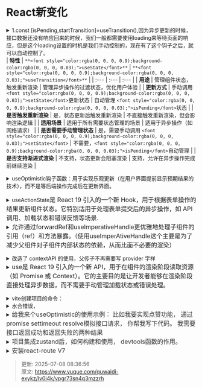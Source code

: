 # React新变化

<details class="lake-collapse"><summary id="uc3caf0e2"><span class="ne-text">1.const [isPending,startTransition]=useTransition(),因为异步更新的时候，接口数据还没有响应回来的时候，我们一般都需要使用loading来等待页面的响应，但是这个loading设置的时机是我们手动控制的，现在有了这个钩子之后，就可以自动控制了。</span></summary><pre data-language="tsx" id="lCwIY" class="ne-codeblock language-tsx"><code>import React, { useState } from 'react';
const MyComponent = () =&gt; {
    const [data, setData] = useState(null);
    const [isLoading, setIsLoading] = useState(false);

    const fetchData = async () =&gt; {
        setIsLoading(true); // 手动设置加载状态
        const response = await fetch('https://api.example.com/data');
        const result = await response.json();
        setData(result);
        setIsLoading(false); // 手动清除加载状态
    };

    return (
        &lt;div&gt;
            &lt;h1&gt;My Component&lt;/h1&gt;
            {isLoading ? (
                &lt;p&gt;Loading...&lt;/p&gt;
            ) : (
                &lt;p&gt;{data ? `Data loaded: ${data}` : 'No data loaded yet.'}&lt;/p&gt;
            )}
            &lt;button onClick={fetchData} disabled={isLoading}&gt;
                {isLoading ? 'Loading...' : 'Load Data'}
            &lt;/button&gt;
        &lt;/div&gt;
    );
};

export default MyComponent;</code></pre><pre data-language="tsx" id="PXqCe" class="ne-codeblock language-tsx"><code>import React, { useState, useTransition } from 'react';
const MyComponent = () =&gt; {
    const [data, setData] = useState(null);
    const [isPending, startTransition] = useTransition();

    const fetchData = async () =&gt; {
        const response = await fetch('https://api.example.com/data');
        const result = await response.json();
        setData(result);
    };

    const loadData = () =&gt; {
        startTransition(fetchData); // 使用 startTransition 包装异步操作
    };

    return (
        &lt;div&gt;
            &lt;h1&gt;My Component&lt;/h1&gt;
            {isPending ? (
                &lt;p&gt;Loading...&lt;/p&gt;
            ) : (
                &lt;p&gt;{data ? `Data loaded: ${data}` : 'No data loaded yet.'}&lt;/p&gt;
            )}
            &lt;button onClick={loadData} disabled={isPending}&gt;
                {isPending ? 'Loading...' : 'Load Data'}
            &lt;/button&gt;
        &lt;/div&gt;
    );
};

export default MyComponent;</code></pre></details>
| **<font style="color:rgba(0, 0, 0, 0.9);">特性</font>** | `**<font style="color:rgba(0, 0, 0, 0.9);background-color:rgba(0, 0, 0, 0.03);">useState</font>**` | `**<font style="color:rgba(0, 0, 0, 0.9);background-color:rgba(0, 0, 0, 0.03);">useTransition</font>**` |
| :--- | :--- | :--- |
| **<font style="color:rgba(0, 0, 0, 0.9);">用途</font>** | <font style="color:rgba(0, 0, 0, 0.9);">管理组件状态，触发重新渲染</font> | <font style="color:rgba(0, 0, 0, 0.9);">管理异步操作的过渡状态，优化用户体验</font> |
| **<font style="color:rgba(0, 0, 0, 0.9);">更新方式</font>** | <font style="color:rgba(0, 0, 0, 0.9);">手动调用 </font>`<font style="color:rgba(0, 0, 0, 0.9);background-color:rgba(0, 0, 0, 0.03);">setState</font>`<font style="color:rgba(0, 0, 0, 0.9);">更新状态</font> | <font style="color:rgba(0, 0, 0, 0.9);">自动管理 </font>`<font style="color:rgba(0, 0, 0, 0.9);background-color:rgba(0, 0, 0, 0.03);">isPending</font>`<font style="color:rgba(0, 0, 0, 0.9);">状态</font> |
| **<font style="color:rgba(0, 0, 0, 0.9);">是否触发重新渲染</font>** | <font style="color:rgba(0, 0, 0, 0.9);">是，状态更新后触发重新渲染</font> | <font style="color:rgba(0, 0, 0, 0.9);">不直接触发重新渲染，但会影响渲染逻辑</font> |
| **<font style="color:rgba(0, 0, 0, 0.9);">适用场景</font>** | <font style="color:rgba(0, 0, 0, 0.9);">适用于所有需要状态管理的场景</font> | <font style="color:rgba(0, 0, 0, 0.9);">适用于异步操作（如网络请求）</font> |
| **<font style="color:rgba(0, 0, 0, 0.9);">是否需要手动管理状态</font>** | <font style="color:rgba(0, 0, 0, 0.9);">是，需要手动调用</font><font style="color:rgba(0, 0, 0, 0.9);"> </font>`<font style="color:rgba(0, 0, 0, 0.9);background-color:rgba(0, 0, 0, 0.03);">setState</font>` | <font style="color:rgba(0, 0, 0, 0.9);">不需要，</font>`<font style="color:rgba(0, 0, 0, 0.9);background-color:rgba(0, 0, 0, 0.03);">isPending</font>`<font style="color:rgba(0, 0, 0, 0.9);">自动管理</font> |
| **<font style="color:rgba(0, 0, 0, 0.9);">是否支持渐进式渲染</font>** | <font style="color:rgba(0, 0, 0, 0.9);">不支持，状态更新会阻塞渲染</font> | <font style="color:rgba(0, 0, 0, 0.9);">支持，允许在异步操作完成前继续渲染</font> |


<details class="lake-collapse"><summary id="u13a385ff"><span class="ne-text">useOptimistic钩子函数：用于实现乐观更新（在用户界面提前显示预期结果的技术），而不是等后端操作完成后在更新界面。</span></summary><div data-type="color3" class="ne-alert"><p id="u6e330936" class="ne-p"><span class="ne-text">核心思想：</span></p><ol class="ne-ol"><li id="u13de2312" data-lake-index-type="0"><span class="ne-text">立即更新页面（应该是正确的结果的页面）</span></li><li id="ueb1d6da4" data-lake-index-type="0"><span class="ne-text">处理冲突，后端操作失败，会回滚到之前的状态，并提示用户。</span></li><li id="u0cada42a" data-lake-index-type="0"><span class="ne-text">实现方式：</span><code class="ne-code"><span class="ne-text" style="color: rgba(0, 0, 0, 0.9); background-color: rgba(0, 0, 0, 0.03); font-size: 16px">useOptimistic</span></code><span class="ne-text" style="color: rgba(0, 0, 0, 0.9); font-size: 16px"> 钩子通常会返回两个值：</span><code class="ne-code"><strong><span class="ne-text" style="color: rgba(0, 0, 0, 0.9); background-color: rgba(0, 0, 0, 0.03); font-size: 16px">optimisticValue</span></strong></code><span class="ne-text" style="color: rgba(0, 0, 0, 0.9); font-size: 16px">：一个乐观更新后的值，用于在界面中显示。</span><code class="ne-code"><strong><span class="ne-text" style="color: rgba(0, 0, 0, 0.9); background-color: rgba(0, 0, 0, 0.03); font-size: 16px">setOptimisticValue</span></strong></code><span class="ne-text" style="color: rgba(0, 0, 0, 0.9); font-size: 16px">：一个函数，用于更新乐观值。</span></li><li id="u77c46b66" data-lake-index-type="0"><span class="ne-text">适用场景：点赞、收藏、评论、表单提交---常见于移动端</span></li></ol></div><pre data-language="tsx" id="xlYro" class="ne-codeblock language-tsx"><code>import { useState, useEffect } from 'react';
// 自定义 useOptimistic 钩子
function useOptimistic(initialValue) {
    const [optimisticValue, setOptimisticValue] = useState(initialValue);
    const [isOptimistic, setIsOptimistic] = useState(false);
    // 更新乐观值
    const updateOptimisticValue = (newValue) =&gt; {
        setOptimisticValue(newValue);
        setIsOptimistic(true);
    };
    // 回滚乐观值
    const rollbackOptimisticValue = () =&gt; {
        setOptimisticValue(initialValue);
        setIsOptimistic(false);
    };
    // 确认乐观值
    const confirmOptimisticValue = () =&gt; {
        setIsOptimistic(false);
    };
    return [optimisticValue, updateOptimisticValue, rollbackOptimisticValue, confirmOptimisticValue];
}</code></pre><pre data-language="tsx" id="j4k4K" class="ne-codeblock language-tsx"><code>import React, { useState } from 'react';
import { useOptimistic } from './useOptimistic';
const MyComponent = () =&gt; {
    const [currentName, setCurrentName] = useState('Initial Name');
    const [optimisticName, setOptimisticName, rollbackOptimisticName, confirmOptimisticName] = useOptimistic(currentName);
    const handleNameChange = async (newName) =&gt; {
        // 乐观更新界面
        setOptimisticName(newName);
        try {
            // 模拟异步请求
            await new Promise((resolve) =&gt; setTimeout(resolve, 2000));
            // 如果后端操作成功，确认乐观更新
            setCurrentName(newName);
            confirmOptimisticName();
        } catch (error) {
            // 如果后端操作失败，回滚乐观更新
            rollbackOptimisticName();
            alert('Failed to update name. Reverted to previous value.');
        }
    };

    return (
        &lt;div&gt;
            &lt;h1&gt;Current Name: {optimisticName}&lt;/h1&gt;
            &lt;input
                type=&quot;text&quot;
                value={optimisticName}
                onChange={(e) =&gt; setOptimisticName(e.target.value)}
            /&gt;
            &lt;button onClick={() =&gt; handleNameChange(optimisticName)}&gt;
                Update Name
            &lt;/button&gt;
        &lt;/div&gt;
    );
};
export default MyComponent;</code></pre><p id="u16be2f2b" class="ne-p"><span class="ne-text">与useState的区别：</span></p><ol class="ne-ol"><li id="uaedc7a27" data-lake-index-type="0"><span class="ne-text">useState用于声明和更新变量，用于触发组件重新渲染（同步操作）</span></li><li id="u009008f4" data-lake-index-type="0"><span class="ne-text">useOptimistic:用于处理乐观更新，提前显示预期结果，适用于异步操作，（减少不必要的重新渲染，提升性能）</span></li></ol></details>
<details class="lake-collapse"><summary id="u0141c76a"><span class="ne-text">useActionState</span><span class="ne-text" style="color: rgba(0, 0, 0, 0.9); font-size: 16px">是 React 19 引入的一个新 Hook，用于根据表单操作的结果更新组件状态。它特别适用于处理表单提交后的异步操作，如 API 调用、加载状态和错误反馈等场景.</span></summary><div data-type="color3" class="ne-alert"><p id="u92c7a629" class="ne-p"><span class="ne-text" style="font-size: 16px">核心功能：</span></p><ol class="ne-ol"><li id="u399e4c07" data-lake-index-type="0"><span class="ne-text" style="font-size: 16px">状态管理：返回数组包含（当前状态，表单操作函数以及一个pending标志），状态的初始值由initialValue决定，后续状态又表单操作函数的返回值决定。</span></li><li id="u528eca6a" data-lake-index-type="0"><span class="ne-text" style="font-size: 16px">表单操作函数：在表单提交时触发，接收两个参数，上一次的状态和表单数据。返回值会更新表单的状态。</span></li><li id="u7c210dd7" data-lake-index-type="0"><span class="ne-text" style="font-size: 16px">支持异步操作函数：useActionState会自动处理异步操作的加载状态，isPending标志可以用于显示加载动画和禁用按钮。</span></li><li id="u37ab1161" data-lake-index-type="0"><span class="ne-text" style="font-size: 16px">服务端组件渲染：允许在js完全加载之前显示服务器响应，可以通过permalink参数指定动态页面的url,来支持渐进式增强。</span></li></ol></div><p id="u12631136" class="ne-p"><span class="ne-text" style="font-size: 16px">基础用法：</span></p><pre data-language="tsx" id="y9yWN" class="ne-codeblock language-tsx"><code>import { useActionState } from 'react';
async function increment(previousState, formData) {
    return previousState + 1;
}
function CounterForm() {
    const [state, formAction] = useActionState(increment, 0);
    return (
        &lt;form action={formAction}&gt;
            &lt;p&gt;Counter: {state}&lt;/p&gt;
            &lt;button type=&quot;submit&quot;&gt;Increment&lt;/button&gt;
        &lt;/form&gt;
    );
}</code></pre><p id="ue5d59a27" class="ne-p"><span class="ne-text" style="font-size: 16px"></span></p></details>
<details class="lake-collapse"><summary id="uf38bd158"><span class="ne-text" style="color: rgba(0, 0, 0, 0.9); font-size: 16px">允许通过forwardRef和useImperativeHandle更优雅地处理子组件的引用（ref）和方法暴露。（使用useImperAtiveHandle这个主要是为了减少父组件对子组件内部状态的依赖，从而比面不必要的渲染）</span></summary><div data-type="color1" class="ne-alert"><p id="u1a17a3c0" class="ne-p"><span class="ne-text" style="color: rgba(0, 0, 0, 0.9); font-size: 16px">在 React 中，</span><code class="ne-code"><span class="ne-text" style="color: rgba(0, 0, 0, 0.9); background-color: rgba(0, 0, 0, 0.03); font-size: 16px">ref</span></code><span class="ne-text" style="color: rgba(0, 0, 0, 0.9); font-size: 16px"> 是一种特殊的属性，用于直接访问 DOM 元素或子组件的实例。</span><code class="ne-code"><span class="ne-text" style="color: rgba(0, 0, 0, 0.9); background-color: rgba(0, 0, 0, 0.03); font-size: 16px">forwardRef</span></code><span class="ne-text" style="color: rgba(0, 0, 0, 0.9); font-size: 16px"> 是一个高阶组件，允许你将一个 ref 通过组件传递给子组件，而 </span><code class="ne-code"><span class="ne-text" style="color: rgba(0, 0, 0, 0.9); background-color: rgba(0, 0, 0, 0.03); font-size: 16px">useImperativeHandle</span></code><span class="ne-text" style="color: rgba(0, 0, 0, 0.9); font-size: 16px"> 则用于自定义暴露给父组件的实例值。</span></p></div><p id="u6a857b75" class="ne-p"><span class="ne-text" style="font-size: 16px">示例代码：</span></p><pre data-language="tsx" id="H4kzu" class="ne-codeblock language-tsx"><code>import React, { useRef, useImperativeHandle } from 'react';
const ChildComponent = React.forwardRef((props, ref) =&gt; {
    const localRef = useRef();
    useImperativeHandle(ref, () =&gt; ({
        // 暴露给父组件的方法
        focus: () =&gt; {
            localRef.current.focus();
        },
        getValue: () =&gt; {
            return localRef.current.value;
        }
    }));

    return (
        &lt;input ref={localRef} /&gt;
    );
});</code></pre><pre data-language="tsx" id="n884x" class="ne-codeblock language-tsx"><code>import React, { useRef } from 'react';
import ChildComponent from './ChildComponent';
const ParentComponent = () =&gt; {
    const childRef = useRef();
    const handleClick = () =&gt; {
        // 调用子组件暴露的方法
        childRef.current.focus();
        const value = childRef.current.getValue();
        console.log('Input value:', value);
    };
    return (
        &lt;div&gt;
            &lt;ChildComponent ref={childRef} /&gt;
            &lt;button onClick={handleClick}&gt;Focus Input and Get Value&lt;/button&gt;
        &lt;/div&gt;
    );
};</code></pre><div data-type="color5" class="ne-alert"><p id="ub4016f2f" class="ne-p"><span class="ne-text" style="font-size: 16px">核心：</span></p><ol class="ne-ol"><li id="u4c9612c3" data-lake-index-type="0"><code class="ne-code"><strong><span class="ne-text" style="color: rgba(0, 0, 0, 0.9); background-color: rgba(0, 0, 0, 0.03); font-size: 16px">forwardRef</span></strong></code><strong><span class="ne-text" style="color: rgba(0, 0, 0, 0.9); background-color: rgba(0, 0, 0, 0.03); font-size: 16px">是一个高阶组件，允许将ref实例传递给子组件</span></strong></li><li id="u91a2775a" data-lake-index-type="0"><strong><span class="ne-text" style="color: rgba(0, 0, 0, 0.9); background-color: rgba(0, 0, 0, 0.03); font-size: 16px">useImperativeHandle用于自定义暴露给父组件的实例值（子组件的实例）</span></strong></li></ol></div><div data-type="success" class="ne-alert"><p id="u56754b9c" class="ne-p"><span class="ne-text" style="font-size: 16px">优势：</span></p><ol class="ne-ol"><li id="ub0e4e7eb" data-lake-index-type="0"><span class="ne-text" style="font-size: 16px">代码更加简洁：不需要手动创建或自定义ref或props传递方法</span></li><li id="u140c29cc" data-lake-index-type="0"><span class="ne-text" style="font-size: 16px">封装的更好:子组件只专注于自己的视线细节，只暴露必要的实现方法给父组件。</span></li><li id="u73e4e0c1" data-lake-index-type="0"><span class="ne-text" style="font-size: 16px">更好的性能：通过useImperativeHandle，子组件可以笔辩不必要的渲染，因为父组件只范文暴露的方法，而不是整个子组件的实例。</span></li></ol></div></details>
<details class="lake-collapse"><summary id="uee7739d9"><span class="ne-text">改造了 contextAPI 的使用，父传子不再需要写 provider 字样</span></summary><p id="ub160f998" class="ne-p"><span class="ne-text">基本用法：</span></p><ol class="ne-ol"><li id="u09013124" data-lake-index-type="0"><span class="ne-text">创建Context：</span></li></ol><pre data-language="tsx" id="zH1wJ" class="ne-codeblock language-tsx"><code>import React from 'react';
const MyContext = React.createContext();</code></pre><ol start="2" class="ne-ol"><li id="ue4f7f3a2" data-lake-index-type="0"><span class="ne-text">提供 Context 值（Provider）：</span></li></ol><pre data-language="tsx" id="j6wJI" class="ne-codeblock language-tsx"><code>import React from 'react';
import { MyContext } from './MyContext';
const ParentComponent = () =&gt; {
    const value = { name: 'Kimi' };
    return (
        &lt;MyContext.Provider value={value}&gt;
            &lt;ChildComponent /&gt;
        &lt;/MyContext.Provider&gt;
    );
};</code></pre><ol start="3" class="ne-ol"><li id="u07b5b07d" data-lake-index-type="0"><span class="ne-text">消费 Context 值（Consumer）：</span></li></ol><pre data-language="tsx" id="M6Asp" class="ne-codeblock language-tsx"><code>import React, { useContext } from 'react';
import { MyContext } from './MyContext';
const ChildComponent = () =&gt; {
    const { name } = useContext(MyContext);
    return &lt;div&gt;Hello, {name}!&lt;/div&gt;;
};</code></pre></details>
<details class="lake-collapse"><summary id="u0ddac56b"><span class="ne-text" style="color: rgba(0, 0, 0, 0.9); font-size: 16px">use是 React 19 引入的一个新 API，用于在组件的渲染阶段读取资源（如 Promise 或 Context）。它的主要目的是让开发者能够在渲染阶段直接处理异步数据，而不需要手动管理加载状态或错误处理。</span></summary><p id="ub4ee1625" class="ne-p"><span class="ne-text" style="font-size: 16px">use钩子的作用：</span></p><ol class="ne-ol"><li id="u9de7656d" data-lake-index-type="0"><strong><span class="ne-text" style="color: rgba(0, 0, 0, 0.9); font-size: 16px">读取 Promise 的结果</span></strong><span class="ne-text" style="color: rgba(0, 0, 0, 0.9); font-size: 16px">：</span></li><li id="u1bb8d779" data-lake-index-type="0"><strong><span class="ne-text" style="color: rgba(0, 0, 0, 0.9); font-size: 16px">读取 Context 的值(可以在条件渲染中使用)，而单独使用useContext则无法再条件渲染中获取context,会报错。</span></strong></li></ol><pre data-language="tsx" id="ObgZS" class="ne-codeblock language-tsx"><code>import React, { useContext } from 'react';
import ThemeContext from './ThemeContext';
function Heading({ children }) {
    // useContext 必须在组件的顶层调用
    const theme = useContext(ThemeContext);

    if (children == null) {
        return null;
    }

    return (
        &lt;h1 style={{ color: theme.color }}&gt;
            {children}
        &lt;/h1&gt;
    );
}

export default Heading;</code></pre></details>
<details class="lake-collapse"><summary id="uf2169953"><span class="ne-text">vite创建项目的命令：</span></summary><pre data-language="tsx" id="NtBkE" class="ne-codeblock language-tsx"><code>npm create vite@latest</code></pre><pre data-language="tsx" id="eweNp" class="ne-codeblock language-tsx"><code>npm create vite@latest my-vite-project</code></pre></details>
<details class="lake-collapse"><summary id="ub8d990f3"><span class="ne-text">水合错误，</span></summary><p id="u627171a3" class="ne-p"><code class="ne-code"><span class="ne-text" style="color: rgb(0, 0, 0); background-color: rgb(240, 240, 240)">&lt;div&gt;</span></code><span class="ne-text" style="color: rgb(51, 51, 51); font-size: 16px"> cannot be a descendant of </span><code class="ne-code"><span class="ne-text" style="color: rgb(0, 0, 0); background-color: rgb(240, 240, 240)">&lt;p&gt;</span></code><span class="ne-text" style="color: rgb(51, 51, 51); font-size: 16px">. This will cause a hydration error. </span></p><p id="u03da8317" class="ne-p"><span class="ne-text" style="color: rgba(0, 0, 0, 0.9); font-size: 16px">在 HTML 中，</span><code class="ne-code"><span class="ne-text" style="color: rgba(0, 0, 0, 0.9); background-color: rgba(0, 0, 0, 0.03); font-size: 16px">&lt;p&gt;</span></code><span class="ne-text" style="color: rgba(0, 0, 0, 0.9); font-size: 16px"> 元素是一个段落元素，它只能包含 </span><strong><span class="ne-text" style="color: rgba(0, 0, 0, 0.9); font-size: 16px">短语内容（phrasing content）</span></strong><span class="ne-text" style="color: rgba(0, 0, 0, 0.9); font-size: 16px">，例如文本、链接（</span><code class="ne-code"><span class="ne-text" style="color: rgba(0, 0, 0, 0.9); background-color: rgba(0, 0, 0, 0.03); font-size: 16px">&lt;a&gt;</span></code><span class="ne-text" style="color: rgba(0, 0, 0, 0.9); font-size: 16px">）、强调（</span><code class="ne-code"><span class="ne-text" style="color: rgba(0, 0, 0, 0.9); background-color: rgba(0, 0, 0, 0.03); font-size: 16px">&lt;em&gt;</span></code><span class="ne-text" style="color: rgba(0, 0, 0, 0.9); font-size: 16px">）、强调（</span><code class="ne-code"><span class="ne-text" style="color: rgba(0, 0, 0, 0.9); background-color: rgba(0, 0, 0, 0.03); font-size: 16px">&lt;strong&gt;</span></code><span class="ne-text" style="color: rgba(0, 0, 0, 0.9); font-size: 16px">）等。</span><code class="ne-code"><span class="ne-text" style="color: rgba(0, 0, 0, 0.9); background-color: rgba(0, 0, 0, 0.03); font-size: 16px">&lt;p&gt;</span></code><span class="ne-text" style="color: rgba(0, 0, 0, 0.9); font-size: 16px"> 元素不能包含块级元素（block-level elements），如 </span><code class="ne-code"><span class="ne-text" style="color: rgba(0, 0, 0, 0.9); background-color: rgba(0, 0, 0, 0.03); font-size: 16px">&lt;div&gt;</span></code><span class="ne-text" style="color: rgba(0, 0, 0, 0.9); font-size: 16px">、</span><code class="ne-code"><span class="ne-text" style="color: rgba(0, 0, 0, 0.9); background-color: rgba(0, 0, 0, 0.03); font-size: 16px">&lt;ul&gt;</span></code><span class="ne-text" style="color: rgba(0, 0, 0, 0.9); font-size: 16px">、</span><code class="ne-code"><span class="ne-text" style="color: rgba(0, 0, 0, 0.9); background-color: rgba(0, 0, 0, 0.03); font-size: 16px">&lt;table&gt;</span></code><span class="ne-text" style="color: rgba(0, 0, 0, 0.9); font-size: 16px"> 等。</span></p><pre data-language="tsx" id="kS9Ix" class="ne-codeblock language-tsx"><code>&lt;p&gt;
    &lt;div&gt;Some content&lt;/div&gt;
&lt;/p&gt;</code></pre><p id="udb552470" class="ne-p"><span class="ne-text" style="font-size: 16px">水合错误概念：</span></p><ol class="ne-ol"><li id="ufa6a434b" data-lake-index-type="0"><strong><span class="ne-text" style="color: rgba(0, 0, 0, 0.9); font-size: 16px">服务器渲染</span></strong><span class="ne-text" style="color: rgba(0, 0, 0, 0.9); font-size: 16px">：服务器会预先渲染组件并生成 HTML。</span></li><li id="uc5f15568" data-lake-index-type="0"><strong><span class="ne-text" style="color: rgba(0, 0, 0, 0.9); font-size: 16px">客户端水合</span></strong><span class="ne-text" style="color: rgba(0, 0, 0, 0.9); font-size: 16px">：客户端加载页面时，React 会将服务器生成的 HTML 与客户端渲染的组件进行比较，这个过程称为 </span><strong><span class="ne-text" style="color: rgba(0, 0, 0, 0.9); font-size: 16px">水合（hydration）</span></strong></li><li id="u2aaa8080" data-lake-index-type="0"><strong><span class="ne-text" style="color: rgba(0, 0, 0, 0.9); font-size: 16px">结构不匹配</span></strong><span class="ne-text" style="color: rgba(0, 0, 0, 0.9); font-size: 16px">：如果服务器生成的 HTML 和客户端渲染的结构不匹配，React 会抛出一个水合错误。</span></li></ol></details>
<details class="lake-collapse"><summary id="u2f23b83c"><span class="ne-text" style="color: rgb(51, 51, 51); font-size: 16px">给我来个useOptimistic的使用示例： 比如我要实现点赞功能， 通过promise settimeout resolve模拟接口请求， 你帮我写下代码。 我需要接口返回成功和返回失败的两种结果</span></summary><pre data-language="tsx" id="EBb5X" class="ne-codeblock language-tsx"><code>import React, { useState, useOptimistic } from 'react';
// 模拟异步接口请求
const simulateAPIRequest = (currentCount) =&gt; {
    return new Promise((resolve, reject) =&gt; {
        setTimeout(() =&gt; {
            // 模拟请求成功或失败
            const success = Math.random() &gt; 0.5; // 50% 的概率成功，50% 的概率失败
            if (success) {
                resolve(currentCount + 1); // 模拟成功，返回新的点赞数
            } else {
                reject(new Error('Failed to like')); // 模拟失败，抛出错误
            }
        }, 1000);
    });
};
function LikeButton() {
    const [likeCount, setLikeCount] = useState(0);
    const [optimisticCount, setOptimisticCount] = useOptimistic(likeCount);
    const handleLike = async () =&gt; {
        try {
            // 乐观更新点赞数
            setOptimisticCount(optimisticCount + 1);
            // 模拟异步请求
            const newCount = await simulateAPIRequest(likeCount);
            // 如果请求成功，更新实际的点赞数
            setLikeCount(newCount);
        } catch (error) {
            // 如果请求失败，恢复到原来的点赞数
            setOptimisticCount(likeCount);
            alert(`Failed to like: ${error.message}`);
        }
    };
    return (
        &lt;div&gt;
            &lt;p&gt;Likes: {optimisticCount}&lt;/p&gt;
            &lt;button onClick={handleLike}&gt;Like&lt;/button&gt;
        &lt;/div&gt;
    );
}
export default LikeButton;</code></pre></details>
<details class="lake-collapse"><summary id="u97f27234"><span class="ne-text" style="color: rgb(51, 51, 51); font-size: 16px">项目集成zustand后，如何构建和使用， devtools函数的作用。</span></summary><ul class="ne-ul"><li id="u2e18ae3f" data-lake-index-type="0"><span class="ne-text" style="color: rgb(51, 51, 51); font-size: 16px">import { devtools } from 'zustand/middleware'; 这个devTools的作用是？</span></li></ul><div data-type="success" class="ne-alert"><p id="u589f1aba" class="ne-p"><code class="ne-code"><span class="ne-text" style="color: rgba(0, 0, 0, 0.9); background-color: rgba(0, 0, 0, 0.03); font-size: 16px">devtools</span></code><span class="ne-text" style="color: rgba(0, 0, 0, 0.9); font-size: 16px"> 是 </span><code class="ne-code"><span class="ne-text" style="color: rgba(0, 0, 0, 0.9); background-color: rgba(0, 0, 0, 0.03); font-size: 16px">zustand</span></code><span class="ne-text" style="color: rgba(0, 0, 0, 0.9); font-size: 16px"> 提供的一个中间件，用于增强状态管理的功能，特别是为了方便开发者在开发过程中调试和检查状态。</span></p></div><ul class="ne-ul"><li id="u35c5f078" data-lake-index-type="0"><span class="ne-text" style="color: rgb(51, 51, 51); font-size: 16px">怎么在zustand中使用devtools</span></li></ul><div data-type="color1" class="ne-alert"><p id="ua325e188" class="ne-p"><span class="ne-text" style="font-size: 16px">1.安装依赖：</span><span class="ne-text" style="color: rgba(0, 0, 0, 0.9); font-size: 16px">确保已经安装了 Zustand 和 Redux DevTools 浏览器扩展；2.使用devTools中间件：</span></p></div><pre data-language="tsx" id="GkR0h" class="ne-codeblock language-tsx"><code>import { create } from 'zustand';
import { devtools } from 'zustand/middleware';
interface StoreState {
  count: number;
  increase: () =&gt; void;
  decrease: () =&gt; void;
}
const useStore = create&lt;StoreState&gt;(
  devtools(
    (set) =&gt; ({
      count: 0,
      increase: () =&gt; set((state) =&gt; ({ count: state.count + 1 })),
      decrease: () =&gt; set((state) =&gt; ({ count: state.count - 1 })),
    }),
    { name: 'my-app-store' } // 在 Redux DevTools 中显示的 Store 名称
  )
);
export default useStore;</code></pre><ul class="ne-ul"><li id="ud71d1966" data-lake-index-type="0"><span class="ne-text" style="color: rgb(51, 51, 51); font-size: 16px">enabled、name属性的作用是什么？</span></li></ul><div data-type="color5" class="ne-alert"><p id="u0fe98f87" class="ne-p"><span class="ne-text" style="font-size: 16px">enabled的作用是用来判断是否启用devTools,name是为每个store设置一个自己的名字，也是为了方便在调试的时候区分不同的store.</span></p></div><ul class="ne-ul"><li id="u013c08df" data-lake-index-type="0"><span class="ne-text" style="color: rgb(51, 51, 51); font-size: 16px">定义好store.ts后，在我的组件中如何打印userInfo的username以及修改userName？</span></li></ul><pre data-language="tsx" id="TYe7g" class="ne-codeblock language-tsx"><code>const {username,setUserName}=useUserStore()
console.log(&quot;&quot;,username)
useEffect(()=&gt;{
  setUserName(&quot;xiaomin&quot;)
},[])</code></pre><ul class="ne-ul"><li id="u3b06b4a8" data-lake-index-type="0"><span class="ne-text" style="color: rgb(51, 51, 51); font-size: 16px">const userInfo_Sample = useUserStore((state) =&gt; state.userInfo); 之前redux中的写法，这种写法还可以吗? 支持吗？（支持，而且很推荐这种写法）</span></li></ul></details>
<details class="lake-collapse"><summary id="ub84690aa"><span class="ne-text" style="color: rgb(51, 51, 51); font-size: 16px">安装react-route V7</span></summary><ul class="ne-ul"><li id="ue3bf4ad7" data-lake-index-type="0"><span class="ne-text" style="color: rgb(51, 51, 51); font-size: 16px">index: true 是什么意思？</span></li></ul><div data-type="danger" class="ne-alert"><p id="u0b1747bb" class="ne-p"><code class="ne-code"><span class="ne-text" style="color: rgba(0, 0, 0, 0.9); background-color: rgba(0, 0, 0, 0.03); font-size: 12px">index: true</span></code><span class="ne-text" style="color: rgba(0, 0, 0, 0.9); font-size: 12px"> 是一个用于定义默认子路由的属性。它的主要作用是当父路由匹配但没有明确指定子路径时，自动渲染一个默认的子组件。</span></p><p id="ud9e29b90" class="ne-p"><span class="ne-text" style="color: rgba(0, 0, 0, 0.9); font-size: 12px">作用：</span></p><ol class="ne-ol"><li id="u3e17ea0d" data-lake-index-type="0"><span class="ne-text" style="color: rgba(0, 0, 0, 0.9); font-size: 12px">当父路由匹配的时候，但是没有其他子路由匹配，index路由就会被渲染。增加容错处理吧，感觉相当于NotFound页面的感觉；定义一个默认的子页面。注意（其不需要显示定义path），因为他会继承父路由的路径</span></li></ol></div><pre data-language="tsx" id="sfQg0" class="ne-codeblock language-tsx"><code>const router = createBrowserRouter([
  {
    path: '/settings',
    element: &lt;SettingsLayout /&gt;,
    children: [
      {
        index: true, // 默认子路由
        element: &lt;SettingsOverview /&gt;,
      },
      {
        path: 'profile',
        element: &lt;ProfilePage /&gt;,
      },
      {
        path: 'security',
        element: &lt;SecurityPage /&gt;,
      },
    ],
  },
]);</code></pre><ul class="ne-ul"><li id="u05a5f6f1" data-lake-index-type="0"><span class="ne-text" style="color: rgb(51, 51, 51); font-size: 16px">定义index: true时，path是否生效？(不生效)</span></li><li id="uf1ee8361" data-lake-index-type="0"><span class="ne-text" style="color: rgb(51, 51, 51); font-size: 16px">路由对象中。loader配置项的作用是什么? 有哪些应用场景? 支持异步写法吗，同步呢? loader写法是异步函数时，如果组件也使用懒加载，会不会导致组件已经加载完毕，然而loader异步请求的数据还没有拿到。</span></li></ul><div data-type="danger" class="ne-alert"><p id="u4db8f6f2" class="ne-p"><span class="ne-text" style="color: rgba(0, 0, 0, 0.9); font-size: 12px">loader配置项的作用：用于在路由渲染之前实现数据的预加载，主要还是为了提升用户的使用体验感吧。</span></p><p id="u2527cf30" class="ne-p"><span class="ne-text" style="color: rgba(0, 0, 0, 0.9); font-size: 12px">使用场景：数据预加载、ssr(服务器端渲染)，客户端数据处理、错误处理</span></p><p id="u0dd1365c" class="ne-p"><span class="ne-text" style="color: rgba(0, 0, 0, 0.9); font-size: 12px">支持异步写法，也支持同步写法。但是主要用于异步数据加载。</span></p><p id="u317831a2" class="ne-p"><span class="ne-text" style="color: rgba(0, 0, 0, 0.9); font-size: 12px">会导致，所以react提供了useLoaderData()钩子，用于在组件中获取loader的数据</span></p></div><pre data-language="tsx" id="U9NbI" class="ne-codeblock language-tsx"><code>import { useLoaderData } from &quot;react-router&quot;;
const App = () =&gt; {
  const data = useLoaderData();
  return &lt;div&gt;{data}&lt;/div&gt;;
};</code></pre><ul class="ne-ul"><li id="u438f704e" data-lake-index-type="0"><span class="ne-text" style="font-size: 16px">什么是布局路由？</span></li></ul><div data-type="tips" class="ne-alert"><p id="u73de4ac0" class="ne-p"><span class="ne-text" style="color: rgba(0, 0, 0, 0.9); font-size: 12px">布局路由是一种特殊的路由配置，用于为一组子路由共享相同的布局组件。它通常用于在多个页面之间复用公共的 UI 元素，例如导航栏、侧边栏或底部栏等。</span></p><p id="u8b0620e0" class="ne-p"><span class="ne-text" style="color: rgba(0, 0, 0, 0.9); font-size: 12px">应用场景：</span></p><ul class="ne-ul"><li id="ua26e7621" data-lake-index-type="0"><span class="ne-text" style="color: rgba(0, 0, 0, 0.9); font-size: 12px">共享导航栏和侧边栏</span></li><li id="ubef05400" data-lake-index-type="0"><span class="ne-text" style="color: rgba(0, 0, 0, 0.9); font-size: 12px">嵌套路由：布局路由可以用于嵌套多个子路由，每个子路由都可以继承父布局的样式和功能。</span></li><li id="u75590398" data-lake-index-type="0"><span class="ne-text" style="color: rgba(0, 0, 0, 0.9); font-size: 12px">页面分组：将具有相同页面布局的页面分组，便于管理和维护。</span></li></ul><p id="u650780cd" class="ne-p"><span class="ne-text" style="color: rgba(0, 0, 0, 0.9); font-size: 12px">实现方式：</span></p></div><pre data-language="tsx" id="yotLM" class="ne-codeblock language-tsx"><code>import React from 'react';
import { Routes, Route, Outlet } from 'react-router-dom';
// 定义布局组件
const PageLayout = () =&gt; {
  return (
    &lt;div&gt;
      &lt;h1&gt;Shared Layout&lt;/h1&gt;
      &lt;Outlet /&gt; {/* 子路由的渲染位置 */}
    &lt;/div&gt;
  );
};
// 定义子路由组件
const Privacy = () =&gt; {
  return &lt;div&gt;Privacy Policy&lt;/div&gt;;
};
const Tos = () =&gt; {
  return &lt;div&gt;Terms of Service&lt;/div&gt;;
};
// 定义路由配置
const App = () =&gt; {
  return (
    &lt;Routes&gt;
      &lt; elementRoute={&lt;PageLayout /&gt;}&gt;
        &lt;Route path=&quot;/privacy&quot; element={&lt;Privacy /&gt;} /&gt;
        &lt;Route path=&quot;/tos&quot; element={&lt;Tos /&gt;} /&gt;
      &lt;/Route&gt;
    &lt;/Routes&gt;
  );
};

export default App;</code></pre><ul class="ne-ul"><li id="u1af898ee" data-lake-index-type="0"><span class="ne-text" style="color: rgb(51, 51, 51); font-size: 16px">什么是索引路由，索引路由可以定义子节点吗？</span></li></ul><div data-type="color2" class="ne-alert"><p id="uc8597511" class="ne-p"><span class="ne-text" style="color: rgba(0, 0, 0, 0.9); font-size: 12px">索引路由（Index Route） 是一种特殊的子路由，它在父路由匹配但没有其他子路由匹配时被渲染。索引路由通常用于定义父路由的默认页面。</span></p><p id="u376fb552" class="ne-p"><span class="ne-text" style="color: rgba(0, 0, 0, 0.9); font-size: 12px">特点：</span></p><ol class="ne-ol"><li id="u35f0b1ec" data-lake-index-type="0"><span class="ne-text" style="color: rgba(0, 0, 0, 0.9); font-size: 12px">没有path，自动继承副路由的路径</span></li><li id="u7293cdd8" data-lake-index-type="0"><span class="ne-text" style="color: rgba(0, 0, 0, 0.9); font-size: 12px">默认渲染</span></li><li id="u072c489f" data-lake-index-type="0"><span class="ne-text" style="color: rgba(0, 0, 0, 0.9); font-size: 12px">嵌套支持：索引路由可以嵌套在布局路由中或其他副路由中。</span></li></ol></div><p id="u546536e5" class="ne-p"><span class="ne-text" style="font-size: 16px">写法：</span></p><pre data-language="tsx" id="DImuV" class="ne-codeblock language-tsx"><code>import { BrowserRouter, Routes, Route, Outlet } from 'react-router-dom';
const DashboardLayout = () =&gt; {
  return (
    &lt;div&gt;
      &lt;h1&gt;Dashboard Layout&lt;/h1&gt;
      &lt;Outlet /&gt; {/* 子路由的渲染位置 */}
    &lt;/div&gt;
  );
};
const DashboardHome = () =&gt; {
  return &lt;div&gt;Welcome to the Dashboard&lt;/div&gt;;
};
const Settings = () =&gt; {
  return &lt;div&gt;Settings Page&lt;/div&gt;;
};
const Profile = () =&gt; {
  return &lt;div&gt;Profile Page&lt;/div&gt;;
};
const App = () =&gt; {
  return (
    &lt;BrowserRouter&gt;
      &lt;Routes&gt;
        &lt;Route path=&quot;/dashboard&quot; element={&lt;DashboardLayout /&gt;}&gt;
          &lt;Route index element={&lt;DashboardHome /&gt;} /&gt; {/* 索引路由 */}
          &lt;Route path=&quot;settings&quot; element={&lt;Settings /&gt;} /&gt;
          &lt;Route path=&quot;profile&quot; element={&lt;Profile /&gt;} /&gt;
        &lt;/Route&gt;
      &lt;/Routes&gt;
    &lt;/BrowserRouter&gt;
  );
};</code></pre></details>


> 更新: 2025-07-08 08:36:56  
> 原文: <https://www.yuque.com/quwaidi-exykz/lv0i4k/vpgr73sn4q3mzzrh>